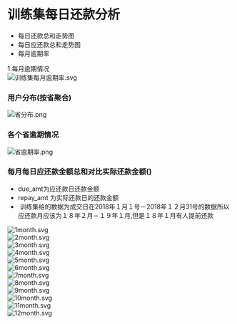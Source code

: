 # 训练集每日还款分析

- 每日还款总和走势图
- 每日应还款总和走势图
- 每月逾期率


1.每月逾期情况<br />![训练集每月逾期率.svg](https://cdn.nlark.com/yuque/0/2019/svg/354266/1561041841242-dfa458a9-9c0e-4a79-bf51-ac1e3b8d66b6.svg#align=left&display=inline&height=576&name=%E8%AE%AD%E7%BB%83%E9%9B%86%E6%AF%8F%E6%9C%88%E9%80%BE%E6%9C%9F%E7%8E%87.svg&originHeight=576&originWidth=768&size=34452&status=done&width=768)
<a name="ZYLi8"></a>
### 用户分布(按省聚合)
![省分布.png](https://cdn.nlark.com/yuque/0/2019/png/354266/1561121383585-6ec210e1-46a3-4123-b625-8d91e70fa317.png#align=left&display=inline&height=543&name=%E7%9C%81%E5%88%86%E5%B8%83.png&originHeight=543&originWidth=776&size=25929&status=done&width=776)

<a name="6FAl9"></a>
### 各个省逾期情况
![省逾期率.png](https://cdn.nlark.com/yuque/0/2019/png/354266/1561121424816-c5d7a9e0-0013-4524-932a-8a75d66c1294.png#align=left&display=inline&height=430&name=%E7%9C%81%E9%80%BE%E6%9C%9F%E7%8E%87.png&originHeight=430&originWidth=747&size=21871&status=done&width=747)
<a name="2eSpK"></a>
### 每月每日应还款金额总和对比实际还款金额()

- due_amt为应还款日还款金额
- repay_amt 为实际还款日的还款金额
-  训练集给的数据为成交日在2018年１月１号－2018年１２月31号的数据所以应还款月应该为１８年２月－１９年１月,但是１８年１月有人提前还款

![1month.svg](https://cdn.nlark.com/yuque/0/2019/svg/354266/1561120817368-7f6dc768-44d0-44b6-bf1b-0105a9e3e2c5.svg#align=left&display=inline&height=576&name=1month.svg&originHeight=576&originWidth=1344&size=58902&status=done&width=1344)<br />![2month.svg](https://cdn.nlark.com/yuque/0/2019/svg/354266/1561120832441-90fb2167-8ce6-4a50-b841-d55610993209.svg#align=left&display=inline&height=576&name=2month.svg&originHeight=576&originWidth=1344&size=50444&status=done&width=1344)<br />![3month.svg](https://cdn.nlark.com/yuque/0/2019/svg/354266/1561120839955-fddff1c9-9a7e-4a84-a501-6933029a7472.svg#align=left&display=inline&height=576&name=3month.svg&originHeight=576&originWidth=1344&size=53212&status=done&width=1344)<br />![4month.svg](https://cdn.nlark.com/yuque/0/2019/svg/354266/1561120848007-a5d17e0f-419d-4df0-be29-99e05d24d8e1.svg#align=left&display=inline&height=576&name=4month.svg&originHeight=576&originWidth=1344&size=51729&status=done&width=1344)<br />![5month.svg](https://cdn.nlark.com/yuque/0/2019/svg/354266/1561120856307-60022962-c643-4fec-9c63-61918c2fcd8c.svg#align=left&display=inline&height=576&name=5month.svg&originHeight=576&originWidth=1344&size=52005&status=done&width=1344)<br />![6month.svg](https://cdn.nlark.com/yuque/0/2019/svg/354266/1561120866406-e9fdb6bc-54f4-49d9-bcfd-73dce6ed15ad.svg#align=left&display=inline&height=576&name=6month.svg&originHeight=576&originWidth=1344&size=51035&status=done&width=1344)<br />![7month.svg](https://cdn.nlark.com/yuque/0/2019/svg/354266/1561120873560-b316318e-5ceb-4091-8c5e-e59aa81acd3f.svg#align=left&display=inline&height=576&name=7month.svg&originHeight=576&originWidth=1344&size=51315&status=done&width=1344)<br />![8month.svg](https://cdn.nlark.com/yuque/0/2019/svg/354266/1561120880930-146e0362-8f73-4b0b-b314-6cf4c2a2b094.svg#align=left&display=inline&height=576&name=8month.svg&originHeight=576&originWidth=1344&size=51949&status=done&width=1344)<br />![9month.svg](https://cdn.nlark.com/yuque/0/2019/svg/354266/1561120887167-2ad8c26c-6249-4e27-8d42-0dc8265c496c.svg#align=left&display=inline&height=576&name=9month.svg&originHeight=576&originWidth=1344&size=51043&status=done&width=1344)<br />![10month.svg](https://cdn.nlark.com/yuque/0/2019/svg/354266/1561120894474-5922cafb-2d16-4b64-b023-01e43e8cef37.svg#align=left&display=inline&height=576&name=10month.svg&originHeight=576&originWidth=1344&size=54049&status=done&width=1344)<br />![11month.svg](https://cdn.nlark.com/yuque/0/2019/svg/354266/1561120900687-4735dbb8-63d6-4991-8b2f-d7a6b9e4dce2.svg#align=left&display=inline&height=576&name=11month.svg&originHeight=576&originWidth=1344&size=50385&status=done&width=1344)<br />![12month.svg](https://cdn.nlark.com/yuque/0/2019/svg/354266/1561120908681-3e4e6ca1-d82d-49f1-bc0d-8721b8fe9c27.svg#align=left&display=inline&height=576&name=12month.svg&originHeight=576&originWidth=1344&size=52072&status=done&width=1344)

